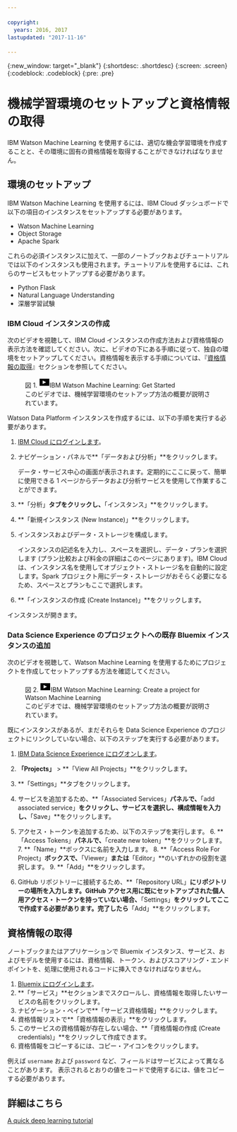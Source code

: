 ```yaml
---

copyright:
  years: 2016, 2017
lastupdated: "2017-11-16"

---
```

{:new_window: target="_blank"}
{:shortdesc: .shortdesc}
{:screen: .screen}
{:codeblock: .codeblock}
{:pre: .pre}

# 機械学習環境のセットアップと資格情報の取得

IBM Watson Machine Learning を使用するには、適切な機会学習環境を作成することと、その環境に固有の資格情報を取得することができなければなりません。

## 環境のセットアップ

IBM Watson Machine Learning を使用するには、IBM Cloud ダッシュボードで以下の項目のインスタンスをセットアップする必要があります。

- Watson Machine Learning
- Object Storage
- Apache Spark

これらの必須インスタンスに加えて、一部のノートブックおよびチュートリアルでは以下のインスタンスも使用されます。チュートリアルを使用するには、これらのサービスもセットアップする必要があります。

- Python Flask
- Natural Language Understanding
- 深層学習試験

### IBM Cloud インスタンスの作成

次のビデオを視聴して、IBM Cloud インスタンスの作成方法および資格情報の表示方法を確認してください。次に、ビデオの下にある手順に従って、独自の環境をセットアップしてください。資格情報を表示する手順については、『<a href="#retrieving-your-credentials">資格情報の取得</a>』セクションを参照してください。

<figure class="fignone" id="concept_bvb_fts_1cb__machinelearningsetup"><figcaption>図 1. <span class="ph"><a href="https://www.youtube.com/embed/fm8gqguFD9g?rel=0" rel="external" target="_blank" title="このページに組み込まれているビデオにアクセスできない場合、YouTube Web サイトからビデオにアクセスできます。(新しいタブまたはウィンドウで開きます)">    <img src="images/video.png" alt="ビデオ・アイコン"></a>IBM Watson Machine Learning: Get Started</span></figcaption>

<object height="315" data="https://www.youtube.com/embed/fm8gqguFD9g?rel=0" width="560">
<span>このビデオでは、機械学習環境のセットアップ方法の概要が説明されています。</span>
<param name="movie" value="https://www.youtube.com/embed/fm8gqguFD9g?rel=0">
<param name="allowFullScreen" value="true">
<param name="allowscriptaccess" value="always">
<param name="scale" value="noScale">
</object>
</figure>

Watson Data Platform インスタンスを作成するには、以下の手順を実行する必要があります。

1. [IBM Cloud にログインします](https://console.ng.bluemix.net/?cm_sp=dw-bluemix-_-clouddataservices-_-devcenter)。
2. ナビゲーション・パネルで**「データおよび分析」**をクリックします。

   データ・サービス中心の画面が表示されます。定期的にここに戻って、簡単に使用できる 1 ページからデータおよび分析サービスを使用して作業することができます。

3. **「分析」**タブをクリックし、**「インスタンス」**をクリックします。
4. **「新規インスタンス (New Instance)」**をクリックします。
5. インスタンスおよびデータ・ストレージを構成します。

   インスタンスの記述名を入力し、スペースを選択し、データ・プランを選択します (プラン比較および料金の詳細はこのページにあります)。IBM Cloud は、インスタンス名を使用してオブジェクト・ストレージ名を自動的に設定します。Spark プロジェクト用にデータ・ストレージがおそらく必要になるため、スペースとプランもここで選択します。

6. **「インスタンスの作成 (Create Instance)」**をクリックします。

インスタンスが開きます。

### Data Science Experience のプロジェクトへの既存 Bluemix インスタンスの追加

次のビデオを視聴して、Watson Machine Learning を使用するためにプロジェクトを作成してセットアップする方法を確認してください。

<figure class="fignone" id="concept_bvb_fts_1cb__machinelprojectcreate"><figcaption>図 2. <span class="ph"><a href="https://www.youtube.com/embed/q3UYBirg4U4?rel=0" rel="external" target="_blank" title="このページに組み込まれているビデオにアクセスできない場合、YouTube Web サイトからビデオにアクセスできます。(新しいタブまたはウィンドウで開きます)">    <img src="images/video.png" alt="ビデオ・アイコン"></a>IBM Watson Machine Learning: Create a project for Watson Machine Learning</span></figcaption>

<object height="315" data="https://www.youtube.com/embed/q3UYBirg4U4?rel=0" width="560">
<span>このビデオでは、機械学習環境のセットアップ方法の概要が説明されています。</span>
<param name="movie" value="https://www.youtube.com/embed/q3UYBirg4U4?rel=0">
<param name="allowFullScreen" value="true">
<param name="allowscriptaccess" value="always">
<param name="scale" value="noScale">
</object>
</figure>

既にインスタンスがあるが、まだそれらを Data Science Experience のプロジェクトにリンクしていない場合、以下のステップを実行する必要があります。

1. [IBM Data Science Experience にログオンします](https://datascience.ibm.com)。
2. **「Projects」** > **「View All Projects」**をクリックします。
3. **「Settings」**タブをクリックします。
4. サービスを追加するため、**「Associated Services」**パネルで、**「add associated service」**をクリックし、サービスを選択し、構成情報を入力し、**「Save」**をクリックします。
5. アクセス・トークンを追加するため、以下のステップを実行します。
   6. **「Access Tokens」**パネルで、**「create new token」**をクリックします。
   7. **「Name」**ボックスに名前を入力します。
   8. **「Access Role For Project」**ボックスで、**「Viewer」**または**「Editor」**のいずれかの役割を選択します。
   9. **「Add」**をクリックします。

6. GitHub リポジトリーに接続するため、**「Repository URL」**にリポジトリーの場所を入力します。GitHub アクセス用に既にセットアップされた個人用アクセス・トークンを持っていない場合、**「Settings」**をクリックしてここで作成する必要があります。完了したら**「Add」**をクリックします。


## 資格情報の取得

ノートブックまたはアプリケーションで Bluemix インスタンス、サービス、およびモデルを使用するには、資格情報、トークン、およびスコアリング・エンドポイントを、処理に使用されるコードに挿入できなければなりません。

1. [Bluemix にログインします](https://console.ng.bluemix.net/?cm_sp=dw-bluemix-_-clouddataservices-_-devcenter)。
2. **「サービス」**セクションまでスクロールし、資格情報を取得したいサービスの名前をクリックします。
3. ナビゲーション・ペインで**「サービス資格情報」**をクリックします。
4. 資格情報リストで**「資格情報の表示」**をクリックします。
5. このサービスの資格情報が存在しない場合、**「資格情報の作成 (Create credentials)」**をクリックして作成できます。
6. 資格情報をコピーするには、コピー・アイコンをクリックします。

例えば `username` および `password` など、フィールドはサービスによって異なることがあります。 表示されるとおりの値をコードで使用するには、値をコピーする必要があります。

## 詳細はこちら

[A quick deep learning tutorial](https://www.ibm.com/blogs/watson/2016/10/quick-deep-learning-tutorial/)

